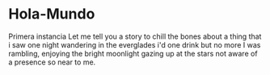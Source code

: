 # Hola-Mundo
Primera instancia
Let me tell you a story to chill the bones 
about a thing that i saw 
one night wandering in the everglades 
i'd one drink but no more 
I was rambling, enjoying the bright moonlight 
gazing up at the stars 
not aware of a presence so near to me.

